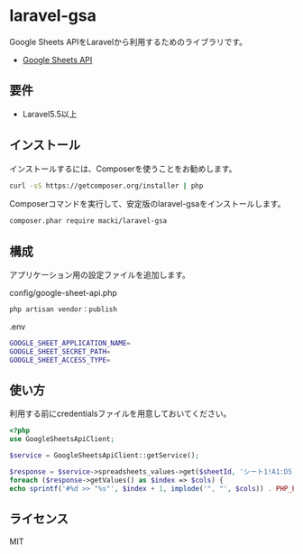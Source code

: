 laravel-gsa
================

Google Sheets APIをLaravelから利用するためのライブラリです。

- [Google Sheets API](https://developers.google.com/sheets/api/) 


## 要件
- Laravel5.5以上


## インストール
インストールするには、Composerを使うことをお勧めします。
```bash
curl -sS https://getcomposer.org/installer | php
```

Composerコマンドを実行して、安定版のlaravel-gsaをインストールします。
```bash
composer.phar require macki/laravel-gsa
```


## 構成
アプリケーション用の設定ファイルを追加します。

config/google-sheet-api.php

```bash
php artisan vendor：publish
```

.env

```bash
GOOGLE_SHEET_APPLICATION_NAME=
GOOGLE_SHEET_SECRET_PATH=
GOOGLE_SHEET_ACCESS_TYPE=
```

## 使い方

利用する前にcredentialsファイルを用意しておいてください。  


```php
<?php
use GoogleSheetsApiClient;

$service = GoogleSheetsApiClient::getService();

$response = $service->spreadsheets_values->get($sheetId, 'シート1!A1:D5');
foreach ($response->getValues() as $index => $cols) {
echo sprintf('#%d >> "%s"', $index + 1, implode('", "', $cols)) . PHP_EOL;


```


## ライセンス
MIT
